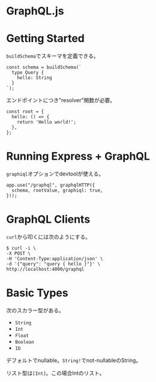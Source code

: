 # GraphQL.js

# Getting Started

`buildSchema`でスキーマを定義できる。

```
const schema = buildSchema(`
  type Query {
    hello: String
  }
`);
```

エンドポイントにつき"resolver"関数が必要。

```
const root = {
  hello: () => {
    return 'Hello world!';
  },
};
```

# Running Express + GraphQL

`graphiql`オプションでdevtoolが使える。

```
app.use("/graphql", graphqlHTTP({
  schema, rootValue, graphiql: true,
}));
```

# GraphQL Clients

`curl`から叩くには次のようにする。

```
$ curl -i \
-X POST \
-H 'Content-Type:application/json' \
-d '{"query": "query { hello }"}' \
http://localhost:4000/graphql
```

# Basic Types

次のスカラー型がある。

- `String`
- `Int`
- `Float`
- `Boolean`
- `ID`

デフォルトでnullable。`String!`でnot-nullableのString。

リスト型は`[Int]`。この場合Intのリスト。